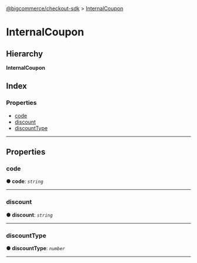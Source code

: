 [@bigcommerce/checkout-sdk](../README.md) > [InternalCoupon](../interfaces/internalcoupon.md)

# InternalCoupon

## Hierarchy

**InternalCoupon**

## Index

### Properties

* [code](internalcoupon.md#code)
* [discount](internalcoupon.md#discount)
* [discountType](internalcoupon.md#discounttype)

---

## Properties

<a id="code"></a>

###  code

**● code**: *`string`*

___
<a id="discount"></a>

###  discount

**● discount**: *`string`*

___
<a id="discounttype"></a>

###  discountType

**● discountType**: *`number`*

___

